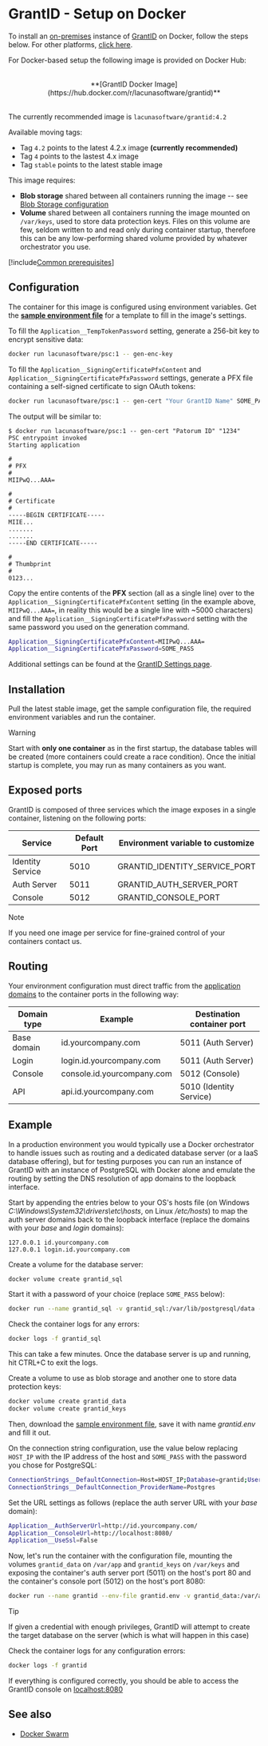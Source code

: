﻿# GrantID - Setup on Docker

To install an [on-premises](../index.md) instance of [GrantID](../../index.md) on Docker, follow the steps below. For other platforms, [click here](../index.md#platforms).

For Docker-based setup the following image is provided on Docker Hub:

<br />
<center>
**[GrantID Docker Image](https://hub.docker.com/r/lacunasoftware/grantid)**
</center>
<br />

The currently recommended image is `lacunasoftware/grantid:4.2`

Available moving tags:

* Tag `4.2` points to the latest 4.2.x image **(currently recommended)**
* Tag `4` points to the lastest 4.x image
* Tag `stable` points to the latest stable image

This image requires: 

* **Blob storage** shared between all containers running the image -- see [Blob Storage configuration](../blob-storage.md)
* **Volume** shared between all containers running the image mounted on `/var/keys`, used to store data protection keys. Files on this volume are few, seldom written to and read only during container
  startup, therefore this can be any low-performing shared volume provided by whatever orchestrator you use.

[!include[Common prerequisites](../includes/common-requisites.md)]

## Configuration

The container for this image is configured using environment variables. Get the [**sample environment file**](https://cdn.lacunasoftware.com/grantid/docker/grantid.env) for a
template to fill in the image's settings.

To fill the `Application__TempTokenPassword` setting, generate a 256-bit key to encrypt sensitive data:

```sh
docker run lacunasoftware/psc:1 -- gen-enc-key
```

To fill the `Application__SigningCertificatePfxContent` and `Application__SigningCertificatePfxPassword` settings, generate a PFX file containing a self-signed certificate to sign OAuth tokens:

```sh
docker run lacunasoftware/psc:1 -- gen-cert "Your GrantID Name" SOME_PASSWORD
```

The output will be similar to:

```plaintext
$ docker run lacunasoftware/psc:1 -- gen-cert "Patorum ID" "1234"
PSC entrypoint invoked
Starting application

#
# PFX
#
MIIPwQ...AAA=

#
# Certificate
#
-----BEGIN CERTIFICATE-----
MIIE...
.......
.......
-----END CERTIFICATE-----

#
# Thumbprint
#
0123...
```

Copy the entire contents of the **PFX** section (all as a single line) over to the `Application__SigningCertificatePfxContent` setting (in the example above, `MIIPwQ...AAA=`, in reality this would be
a single line with ~5000 characters) and fill the `Application__SigningCertificatePfxPassword` setting with the same password you used on the generation command.

```sh
Application__SigningCertificatePfxContent=MIIPwQ...AAA=
Application__SigningCertificatePfxPassword=SOME_PASS
```

Additional settings can be found at the [GrantID Settings page](../settings.md).

## Installation

Pull the latest stable image, get the sample configuration file, the required environment variables and run the container. 

> [!WARNING]
> Start with **only one container** as in the first startup, the database tables will be created (more containers could create a race condition). 
> Once the initial startup is complete, you may run as many containers as you want.

## Exposed ports

GrantID is composed of three services which the image exposes in a single container, listening on the following ports:

Service          | Default Port | Environment variable to customize
---------------- | ------------ | ---------------------------------
Identity Service | 5010         | GRANTID_IDENTITY_SERVICE_PORT
Auth Server      | 5011         | GRANTID_AUTH_SERVER_PORT
Console          | 5012         | GRANTID_CONSOLE_PORT

> [!NOTE]
> If you need one image per service for fine-grained control of your containers contact us.

## Routing

Your environment configuration must direct traffic from the [application domains](../index.md#planning) to the container ports in the following way:

Domain type | Example                    | Destination container port
----------- | -------------------------- | --------------------------
Base domain | id.yourcompany.com         | 5011 (Auth Server)
Login       | login.id.yourcompany.com   | 5011 (Auth Server)
Console     | console.id.yourcompany.com | 5012 (Console)
API         | api.id.yourcompany.com     | 5010 (Identity Service)

## Example

In a production environment you would typically use a Docker orchestrator to handle issues such as routing and a dedicated database server (or a IaaS database offering), but for testing
purposes you can run an instance of GrantID with an instance of PostgreSQL with Docker alone and emulate the routing by setting the DNS resolution of app domains to the loopback interface.

Start by appending the entries below to your OS's hosts file (on Windows *C:\Windows\System32\drivers\etc\hosts*, on Linux */etc/hosts*) to map the auth server domains back to the loopback interface
(replace the domains with your *base* and *login* domains):

```plaintext
127.0.0.1 id.yourcompany.com
127.0.0.1 login.id.yourcompany.com
```

Create a volume for the database server:

```sh
docker volume create grantid_sql
```

Start it with a password of your choice (replace `SOME_PASS` below):

```sh
docker run --name grantid_sql -v grantid_sql:/var/lib/postgresql/data -p 5432:5432 -e "POSTGRES_PASSWORD=SOME_PASS" -d postgres
```

Check the container logs for any errors:

```sh
docker logs -f grantid_sql
```

This can take a few minutes. Once the database server is up and running, hit CTRL+C to exit the logs.

Create a volume to use as blob storage and another one to store data protection keys:

```sh
docker volume create grantid_data
docker volume create grantid_keys
```

Then, download the [sample environment file](https://cdn.lacunasoftware.com/grantid/docker/grantid.env), save it with name *grantid.env*
and fill it out.

On the connection string configuration, use the value below replacing `HOST_IP` with the IP address of the host and `SOME_PASS` with the
password you chose for PostgreSQL:

```sh
ConnectionStrings__DefaultConnection=Host=HOST_IP;Database=grantid;Username=postgres;Password=SOME_PASS
ConnectionStrings__DefaultConnection_ProviderName=Postgres
```

Set the URL settings as follows (replace the auth server URL with your *base* domain):

```sh
Application__AuthServerUrl=http://id.yourcompany.com/
Application__ConsoleUrl=http://localhost:8080/
Application__UseSsl=False
```

Now, let's run the container with the configuration file, mounting the volumes `grantid_data` on `/var/app` and `grantid_keys` on `/var/keys` and exposing the
container's auth server port (5011) on the host's port 80 and the container's console port (5012) on the host's port 8080:

```sh
docker run --name grantid --env-file grantid.env -v grantid_data:/var/app -v grantid_keys:/var/keys -p 80:5011 -p 8080:5012 -d lacunasoftware/grantid:4.2
```

> [!TIP]
> If given a credential with enough privileges, GrantID will attempt to create the target database on the server (which is what will happen in this case)

Check the container logs for any configuration errors:

```sh
docker logs -f grantid
```

If everything is configured correctly, you should be able to access the GrantID console on [localhost:8080](http://localhost:8080/)

## See also

* [Docker Swarm](./docker-swarm/index.md)
